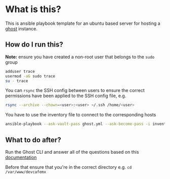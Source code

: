 # What is this?

This is ansible playbook template for an ubuntu based server for hosting a
[ghost](https://ghost.org) instance.

## How do I run this?

**Note:** ensure you have created a non-root user that belongs to the `sudo` group

```bash
adduser trace
usermod -aG sudo trace
su - trace
```

You can `rsync` the SSH config between users to ensure the correct permissions have been applied to the SSH config file, e.g.

```bash
rsync --archive --chown=<user>:<user> ~/.ssh /home/<user>
```

You have to use the inventory file to connect to the corresponding hosts

```bash
ansible-playbook --ask-vault-pass ghost.yml --ask-become-pass -i inventory.yml
```

## What to do after?

Run the Ghost CLI and answer all of the questions based on this [documentation](https://ghost.org/docs/install/ubuntu/)

Before that ensure that you're in the correct directory e.g. `cd /var/www/devcafemx`
